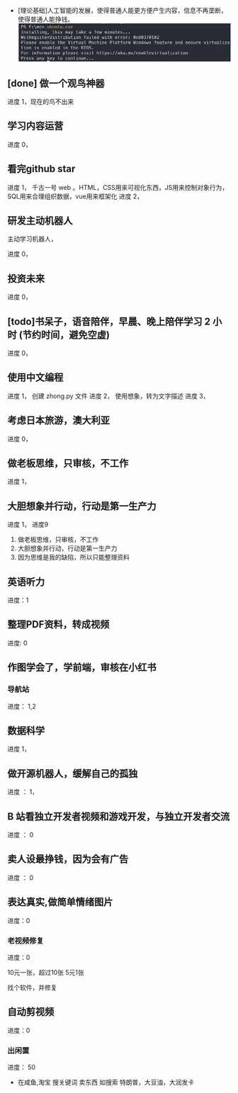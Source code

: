 
- [理论基础]人工智能的发展，使得普通人能更方便产生内容，信息不再垄断，使得普通人能挣钱。
![](images/2025-01-24-14-21-29.png)

## [done] 做一个观鸟神器

进度 1，现在的鸟不出来

## 学习内容运营

进度 0，

## 看完github star

进度 1， 千古一号 web 。HTML，CSS用来可视化东西，JS用来控制对象行为，SQL用来合理组织数据，vue用来框架化
进度 2，

## 研发主动机器人
主动学习机器人，

进度 0，

## 投资未来

进度 0，

## [todo]书呆子，语音陪伴，早晨、晚上陪伴学习 2 小时 (节约时间，避免空虚)

进度 0，

## 使用中文编程


进度 1， 创建 zhong.py 文件
进度 2， 使用想象，转为文字描述
进度 3，

## 考虑日本旅游，澳大利亚

进度 0，

## 做老板思维，只审核，不工作

进度 1，

##  大胆想象并行动，行动是第一生产力
进度 1， 进度9

1. 做老板思维，只审核，不工作
2. 大胆想象并行动，行动是第一生产力
3. 因为思维是我的缺陷，所以只能整理资料

## 英语听力 
进度：1


## 整理PDF资料，转成视频
进度: 0


## 作图学会了，学前端，审核在小红书

### 导航站 
进度： 1,2

## 数据科学

进度 1，

## 做开源机器人，缓解自己的孤独

进度 ：  1，


##  B 站看独立开发者视频和游戏开发，与独立开发者交流
进度 ： 0

## 卖人设最挣钱，因为会有广告
进度 ： 0


## 表达真实,做简单情绪图片

进度：0

### 老视频修复

进度：0

10元一张，超过10张 5元1张

找个软件，并修复

## 自动剪视频

进度：0

### 出闲置

进度： 50

- 在咸鱼,淘宝 搜关键词 卖东西  如搜索 特朗普，大豆油，大润发卡


